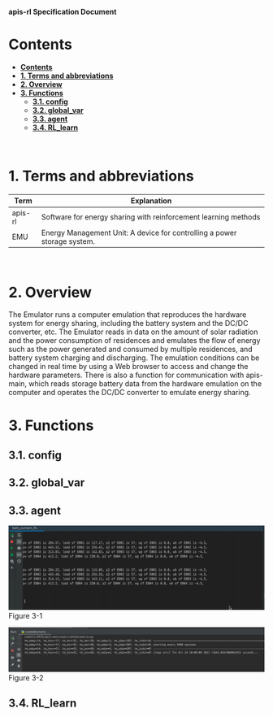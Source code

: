 **apis-rl Specification Document**

# **Contents**
- [**Contents**](#contents)
- [**1. Terms and abbreviations**](#1-terms-and-abbreviations)
- [**2. Overview**](#2-overview)
- [**3. Functions**](#3-functions)
  - [**3.1. config**](#31-config)
  - [**3.2. global_var**](#32-global_var)
  - [**3.3. agent**](#33-agent)
  - [**3.4. RL_learn**](#34-rl_learn)
<br>

# **1. Terms and abbreviations**

| **Term**  | **Explanation**                                                                                 |
| --------- | ----------------------------------------------------------------------------------------------- |
| apis-rl   | Software for energy sharing with reinforcement learning methods                                 |
| EMU       | Energy Management Unit: A device for controlling a power storage system.                        |

<br>

# **2. Overview**

The Emulator runs a computer emulation that reproduces the hardware system for energy sharing, including the battery system and the DC/DC converter, etc. The Emulator reads in data on the amount of solar radiation and the power consumption of residences and emulates the flow of energy such as the power generated and consumed by multiple residences, and battery system charging and discharging. The emulation conditions can be changed in real time by using a Web browser to access and change the hardware parameters. There is also a function for communication with apis-main, which reads storage battery data from the hardware emulation on the computer and operates the DC/DC converter to emulate energy sharing.


# **3. Functions**
    
## **3.1. config**

## **3.2. global_var**
  
## **3.3. agent**
![](media/media/states.gif)
Figure 3-1

![](media/media/refresh%20scenario.png)
Figure 3-2
<br>
## **3.4. RL_learn**



